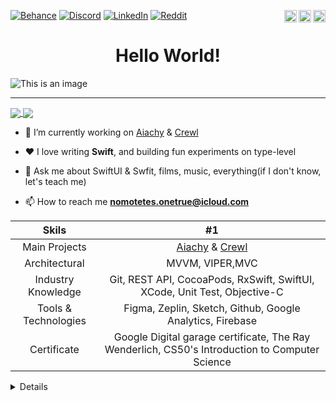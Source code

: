 [![Behance](https://img.shields.io/badge/Behance-1769ff?logo=behance&logoColor=white)](https://behance.net/NomoteteS) [![Discord](https://img.shields.io/badge/Discord-%237289DA.svg?logo=discord&logoColor=white)](htttps://discord.gg/#8826) [![LinkedIn](https://img.shields.io/badge/LinkedIn-%230077B5.svg?logo=linkedin&logoColor=white)](https://linkedin.com/in/mert-t-3744971bb) [![Reddit](https://img.shields.io/badge/Reddit-%23FF4500.svg?logo=Reddit&logoColor=white)](https://reddit.com/user/NomoteteS)  <img align="right" height ="20" alt="Swift" src="https://cdn4.iconfinder.com/data/icons/social-media-logos-6/512/23-swift-512.png"> <img align="right" height="20" alt="Python" src="https://upload.wikimedia.org/wikipedia/commons/thumb/0/0a/Python.svg/800px-Python.svg.png"> <img align="right" height="20" alt="Figma" src="https://cdn.freebiesupply.com/logos/large/2x/figma-1-logo-png-transparent.png">

<h1 align="center">Hello World!</h1>

![This is an image](https://i.hizliresim.com/tui37z5.png)
***

<a href="https://github.com/Aiachy/Aiachy-iOS">
  <img align="center" src="https://github-readme-stats.vercel.app/api/pin/?username=Aiachy&repo=Aiachy-iOS&theme=nightowl" />
</a>

<a href="https://github.com/NomoteteS/LittleProjects">
  <img align="center" src="https://github-readme-stats.vercel.app/api/pin/?username=NomoteteS&repo=LittleProjects&theme=nightowl" />
</a>

- 📱 I’m currently working on [Aiachy](https://github.com/NomoteteS/Aiachy) & [Crewl](https://github.com/CrewlApp/crewl-ios)

- ❤️ I love writing **Swift**, and building fun experiments on type-level

- 💬 Ask me about SwiftUI & Swfit, films, music, everything(if I don't know, let's teach me)

- 📫 How to reach me **nomotetes.onetrue@icloud.com**

| Skils | #1 |
| :---:   | :---: |
| Main Projects | [Aiachy](https://github.com/Aiachy/Aiachy-iOS) & [Crewl](https://github.com/CrewlApp/crewl-ios)   |
| Architectural |MVVM, VIPER,MVC|
| Industry Knowledge | Git, REST API, CocoaPods, RxSwift, SwiftUI, XCode, Unit Test, Objective-C|
| Tools & Technologies | Figma, Zeplin, Sketch, Github, Google Analytics, Firebase |
| Certificate | Google Digital garage certificate, The Ray Wenderlich, CS50's Introduction to Computer Science  |
  
  <details>
    
![](https://github-readme-stats.vercel.app/api?username=NomoteteS&theme=nightowl&hide_border=false&include_all_commits=true&count_private=true&show_icons=true)
    
![](https://github-readme-streak-stats.herokuapp.com/?user=NomoteteS&theme=nightowl&hide_border=false&show_icons=true)
</details>
